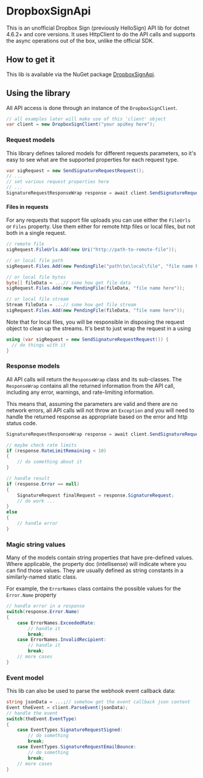 # DropboxSignApi
This is an unofficial Dropbox Sign (previously HelloSign) API lib for dotnet 4.6.2+ and core versions.
It uses HttpClient to do the API calls and supports the async operations out of the box, unlike the
official SDK.

## How to get it
This lib is available via the NuGet package 
[DropboxSignApi](https://www.nuget.org/packages/dropboxsignapi).


## Using the library
All API access is done through an instance of the `DropboxSignClient`.

```cs
// all examples later will make use of this 'client' object
var client = new DropboxSignClient("your apiKey here");
```

### Request models
This library defines tailored models for different requests parameters,
so it's easy to see what are the supported properties for each 
request type.

```cs
var sigRequest = new SendSignatureRequestRequest();
// ...
// set various request properties here
// ...
SignatureRequestResponseWrap response = await client.SendSignatureRequestAsync(sigRequest);
```

#### Files in requests
For any requests that support file uploads you can use either the `FileUrls` or `Files` property.
Use them either for remote http files or local files, but not both in a single request.

```cs
// remote file
sigRequest.FileUrls.Add(new Uri("http://path-to-remote-file"));

// or local file path
sigRequest.Files.Add(new PendingFile("path\to\local\file", "file name here"));

// or local file bytes
byte[] fileData = ...// some how get file data
sigRequest.Files.Add(new PendingFile(fileData, "file name here"));

// or local file stream
Stream fileData = ...// some how get file stream
sigRequest.Files.Add(new PendingFile(fileData, "file name here"));
```

Note that for local files, you will be responsible in disposing the request object
to clean up the streams. It's best to just wrap the request in a using

```cs
using (var sigRequest = new SendSignatureRequestRequest()) {
  // do things with it
}
```


### Response models
All API calls will return the `ResponseWrap` class and its sub-classes.
The `ResponseWrap` contains all the returned information from the API call,
including any error, warnings, and rate-limiting information.

This means that, assuming the parameters are valid and there are no network errors, 
all API calls will not throw an `Exception` and you will need to handle the returned response
as appropriate based on the error and http status code.

```cs
SignatureRequestResponseWrap response = await client.SendSignatureRequestAsync(sigRequest);

// maybe check rate limits
if (response.RateLimitRemaining < 10)
{
    // do something about it
}

// handle result
if (response.Error == null) 
{
    SignatureRequest finalRequest = response.SignatureRequest;
    // do work ...
} 
else 
{
    // handle error
}


```

### Magic string values
Many of the models contain string properties that have pre-defined values.
Where applicable, the property doc (intellisense) will indicate where you can find those values.
They are usually defined as string constants in a similarly-named static class. 

For example, the `ErrorNames` class contains the possible values for the `Error.Name` property

```cs
// handle error in a response
switch(response.Error.Name)
{
    case ErrorNames.ExceededRate:
        // handle it
        break;
    case ErrorNames.InvalidRecipient:
        // handle it
        break;
    // more cases
}


```



### Event model
This lib can also be used to parse the webhook event callback data:

```cs
string jsonData = ...;// somehow get the event callback json content
Event theEvent = client.ParseEvent(jsonData);
// handle the event
switch(theEvent.EventType)
{
    case EventTypes.SignatureRequestSigned:
        // do something
        break;
    case EventTypes.SignatureRequestEmailBounce:
        // do something
        break;
    // more cases
}
```
